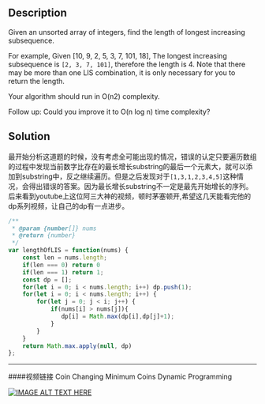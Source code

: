 ## Description

Given an unsorted array of integers, find the length of longest increasing subsequence.

For example,
Given [10, 9, 2, 5, 3, 7, 101, 18],
The longest increasing subsequence is `[2, 3, 7, 101]`, therefore the length is 4. Note that there may be more than one LIS combination, it is only necessary for you to return the length.

Your algorithm should run in O(n2) complexity.

Follow up: Could you improve it to O(n log n) time complexity?

## Solution

最开始分析这道题的时候，没有考虑全可能出现的情况，错误的认定只要遍历数组的过程中发现当前数字比存在的最长增长substring的最后一个元素大，就可以添加到substring中，反之继续遍历。但是之后发现对于`[1,3,1,2,3,4,5]`这种情况，会得出错误的答案。因为最长增长substring不一定是最先开始增长的序列。 后来看到youtube上这位阿三大神的视频，顿时茅塞顿开,希望这几天能看完他的dp系列视频，让自己的dp有一点进步。
```js
/**
 * @param {number[]} nums
 * @return {number}
 */
var lengthOfLIS = function(nums) {
    const len = nums.length;
    if(len === 0) return 0
    if(len === 1) return 1;
    const dp = [];
    for(let i = 0; i < nums.length; i++) dp.push(1);
    for(let i = 0; i < nums.length; i++) {
        for(let j = 0; j < i; j++) {
            if(nums[i] > nums[j]){
               dp[i] = Math.max(dp[i],dp[j]+1);
            }
        }
    }
    return Math.max.apply(null, dp)
};
```
---
####视频链接
 Coin Changing Minimum Coins Dynamic Programming

[![IMAGE ALT TEXT HERE](http://img.youtube.com/vi/CE2b_-XfVDk/0.jpg)](http://www.youtube.com/watch?v=CE2b_-XfVDk)
